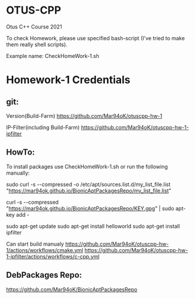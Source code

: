 # OTUS-CPP
Otus C++ Course 2021

To check Homework, please use specified bash-script (I've tried to make them really shell scripts).

Example name:
CheckHomeWork-1.sh  


Homework-1 Credentials
=

git:
--
Version(Build-Farm)
https://github.com/Mar94oK/otuscpp-hw-1

IP-Filter(including Build-Farm)
https://github.com/Mar94oK/otuscpp-hw-1-ipfilter

HowTo:
--
To install packages use CheckHomeWork-1.sh or run the following manually:

sudo curl -s --compressed -o /etc/apt/sources.list.d/my_list_file.list "https://mar94ok.github.io/BionicAptPackagesRepo/my_list_file.list"

curl -s --compressed "https://mar94ok.github.io/BionicAptPackagesRepo/KEY.gpg" | sudo apt-key add -

sudo apt-get update
sudo apt-get install helloworld
sudo apt-get install ipfilter

Can start build manualy
https://github.com/Mar94oK/otuscpp-hw-1/actions/workflows/cmake.yml
https://github.com/Mar94oK/otuscpp-hw-1-ipfilter/actions/workflows/c-cpp.yml

DebPackages Repo:
--
https://github.com/Mar94oK/BionicAptPackagesRepo



